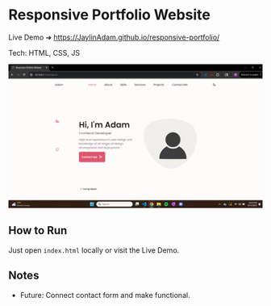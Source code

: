 # Responsive Portfolio Website

Live Demo ➜ https://JaylinAdam.github.io/responsive-portfolio/

Tech: HTML, CSS, JS

![Hero Screenshot](./assets/img/project3.png) 

## How to Run
Just open `index.html` locally or visit the Live Demo.

## Notes
- Future: Connect contact form and make functional.
